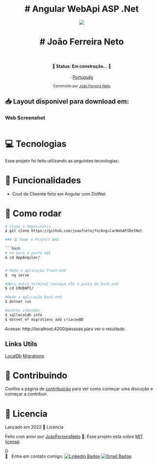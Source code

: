 <h1 align="center">
# Angular WebApi ASP .Net </h1>

<p align="center"><img width="auto" src="https://avatars1.githubusercontent.com/u/20828243?s=460&u=6b7db156aa91f513ca4b58f3bcc32efea1eaceaa&v=4"></p>

<h1 align="center">
# João Ferreira Neto </h1>

&nbsp;

  <h4 align="center"> 
	🚧  Status: Em construção...  🚧
  </h4>

</p>

<p align="center">
    ·
    <a href="README.md">Português</a>
 </p>

<div align="center">
  <sub>Construído por
    <a href="https://github.com/joaofnetojfn">João Ferreira Neto</a> 
  </sub>
</div>

<h2 align="left"> 📥 Layout disponivel para download em: </h2>

### Web Screenshot

<div style="display: flex; flex-direction: 'row'; align-items: 'center';">

</div>

# :computer: Tecnologias

Esse projeto foi feito utilizando as seguintes tecnologias:

<!-- - [Typescript](https://www.typescriptlang.org/)
- [React](https://reactjs.org/)
- [Expo](https://expo.io/)
- [Express](https://expressjs.com/) -->

# :rocket: Funcionalidades

- Crud de Clieente feito em Angular com DotNet

# :construction_worker: Como rodar

````bash
# Clone o Repositoria
$ git clone https://github.com/joaofnetojfn/AngularWebAPIDotNet

### 💻 Rode o Project Web

```bash
# Vá para a pasta web
$ cd AppAngular/


# Rode a aplicação front-end
$  ng serve

#Abra outra terminal navegue até a pasta do back-end
$ cd CRUDAPI/

#Rode a aplicação back-end
$ dotnet run

#outros comandos
$ sqllocaldb info
$ dotnet ef migrations add criacaoBD
````

Acesse: http://localhost:4200/pessoas para ver o resultado.

<h2 align="left"> Links Utils </h2>

[LocalDb](https://github.com/dbeaver/dbeaver/issues/2959)
[Migrations](https://www.youtube.com/watch?v=sYLfDaDQdm4)

# :tada: Contribuindo

Confira a página de [contribuição](./CONTRIBUTING.md) para ver como começar uma discução e começar a contribuir.

# :closed_book: Licencia

Lançado em 2022 :closed_book: Licencia

Feito com amor por [JoãoFerreiraNeto](https://github.com/joaofnetojfn) 🚀.
Esse projeto esta sobre [MIT license](./LICENSE).

D
<br/> :email: &nbsp; Entre em contato comigo: [![Linkedin Badge](https://img.shields.io/badge/-JoaoFerreira-blue?style=flat-square&logo=Linkedin&logoColor=white&link=https://www.linkedin.com/in/joaoferreiraneto/)](https://www.linkedin.com/in/joaoferreiraneto/)
[![Gmail Badge](https://img.shields.io/badge/-joaofnetojfn@hotmail.com-c14438?style=flat-square&logo=Hotmail&logoColor=white&link=mailto:joaofnetojfn@hotamil.com)](mailto:joaofnetojfn@hotmail.com)

#
